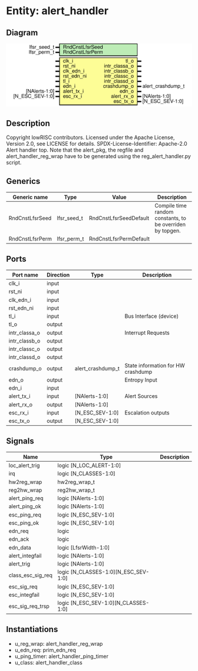 # Entity: alert_handler
## Diagram
![Diagram](alert_handler.svg "Diagram")
## Description
Copyright lowRISC contributors.
 Licensed under the Apache License, Version 2.0, see LICENSE for details.
 SPDX-License-Identifier: Apache-2.0
 Alert handler top.
 Note that the alert_pkg, the regfile and alert_handler_reg_wrap
 have to be generated using the reg_alert_handler.py script.
 
## Generics
| Generic name    | Type        | Value                  | Description                                                |
| --------------- | ----------- | ---------------------- | ---------------------------------------------------------- |
| RndCnstLfsrSeed | lfsr_seed_t | RndCnstLfsrSeedDefault | Compile time random constants, to be overriden by topgen.  |
| RndCnstLfsrPerm | lfsr_perm_t | RndCnstLfsrPermDefault |                                                            |
## Ports
| Port name     | Direction | Type              | Description                        |
| ------------- | --------- | ----------------- | ---------------------------------- |
| clk_i         | input     |                   |                                    |
| rst_ni        | input     |                   |                                    |
| clk_edn_i     | input     |                   |                                    |
| rst_edn_ni    | input     |                   |                                    |
| tl_i          | input     |                   | Bus Interface (device)             |
| tl_o          | output    |                   |                                    |
| intr_classa_o | output    |                   | Interrupt Requests                 |
| intr_classb_o | output    |                   |                                    |
| intr_classc_o | output    |                   |                                    |
| intr_classd_o | output    |                   |                                    |
| crashdump_o   | output    | alert_crashdump_t | State information for HW crashdump |
| edn_o         | output    |                   | Entropy Input                      |
| edn_i         | input     |                   |                                    |
| alert_tx_i    | input     | [NAlerts-1:0]     | Alert Sources                      |
| alert_rx_o    | output    | [NAlerts-1:0]     |                                    |
| esc_rx_i      | input     | [N_ESC_SEV-1:0]   | Escalation outputs                 |
| esc_tx_o      | output    | [N_ESC_SEV-1:0]   |                                    |
## Signals
| Name              | Type                                 | Description |
| ----------------- | ------------------------------------ | ----------- |
| loc_alert_trig    | logic [N_LOC_ALERT-1:0]              |             |
| irq               | logic [N_CLASSES-1:0]                |             |
| hw2reg_wrap       | hw2reg_wrap_t                        |             |
| reg2hw_wrap       | reg2hw_wrap_t                        |             |
| alert_ping_req    | logic [NAlerts-1:0]                  |             |
| alert_ping_ok     | logic [NAlerts-1:0]                  |             |
| esc_ping_req      | logic [N_ESC_SEV-1:0]                |             |
| esc_ping_ok       | logic [N_ESC_SEV-1:0]                |             |
| edn_req           | logic                                |             |
| edn_ack           | logic                                |             |
| edn_data          | logic [LfsrWidth-1:0]                |             |
| alert_integfail   | logic [NAlerts-1:0]                  |             |
| alert_trig        | logic [NAlerts-1:0]                  |             |
| class_esc_sig_req | logic [N_CLASSES-1:0][N_ESC_SEV-1:0] |             |
| esc_sig_req       | logic [N_ESC_SEV-1:0]                |             |
| esc_integfail     | logic [N_ESC_SEV-1:0]                |             |
| esc_sig_req_trsp  | logic [N_ESC_SEV-1:0][N_CLASSES-1:0] |             |
## Instantiations
- u_reg_wrap: alert_handler_reg_wrap
- u_edn_req: prim_edn_req
- u_ping_timer: alert_handler_ping_timer
- u_class: alert_handler_class
